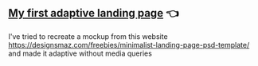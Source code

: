 ## [My first adaptive landing page](https://ninelka.github.io/My-first-adaptive-landing-page/) :point_left:
I've tried to recreate a mockup from this website https://designsmaz.com/freebies/minimalist-landing-page-psd-template/ and made it adaptive without media queries
